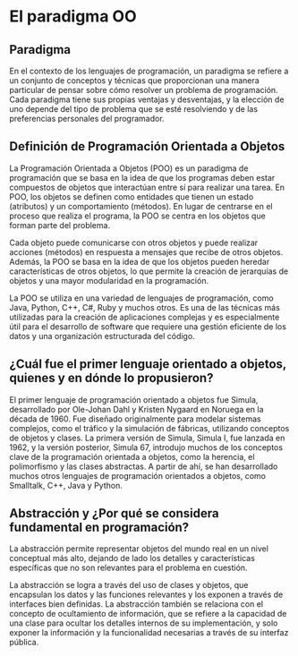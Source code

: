 # El paradigma OO
## Paradigma
En el contexto de los lenguajes de programación, un paradigma se refiere a un conjunto de conceptos y técnicas que proporcionan una manera particular de pensar sobre cómo resolver un problema de programación. Cada paradigma tiene sus propias ventajas y desventajas, y la elección de uno depende del tipo de problema que se esté resolviendo y de las preferencias personales del programador.

## Definición de Programación Orientada a Objetos

La Programación Orientada a Objetos (POO) es un paradigma de programación que se basa en la idea de que los programas deben estar compuestos de objetos que interactúan entre sí para realizar una tarea. En POO, los objetos se definen como entidades que tienen un estado (atributos) y un comportamiento (métodos).
En lugar de centrarse en el proceso que realiza el programa, la POO se centra en los objetos que forman parte del problema. 

Cada objeto puede comunicarse con otros objetos y puede realizar acciones (métodos) en respuesta a mensajes que recibe de otros objetos. Además, la POO se basa en la idea de que los objetos pueden heredar características de otros objetos, lo que permite la creación de jerarquías de objetos y una mayor modularidad en la programación.

La POO se utiliza en una variedad de lenguajes de programación, como Java, Python, C++, C#, Ruby y muchos otros. Es una de las técnicas más utilizadas para la creación de aplicaciones complejas y es especialmente útil para el desarrollo de software que requiere una gestión eficiente de los datos y una organización estructurada del código.

## ¿Cuál fue el primer lenguaje orientado a objetos, quienes y en dónde lo propusieron?

El primer lenguaje de programación orientado a objetos fue Simula, desarrollado por Ole-Johan Dahl y Kristen Nygaard en Noruega en la década de 1960. Fue diseñado originalmente para modelar sistemas complejos, como el tráfico y la simulación de fábricas, utilizando conceptos de objetos y clases. La primera versión de Simula, Simula I, fue lanzada en 1962, y la versión posterior, Simula 67, introdujo muchos de los conceptos clave de la programación orientada a objetos, como la herencia, el polimorfismo y las clases abstractas. A partir de ahí, se han desarrollado muchos otros lenguajes de programación orientados a objetos, como Smalltalk, C++, Java y Python.


## Abstracción y ¿Por qué se considera fundamental en programación? 

La abstracción permite representar objetos del mundo real en un nivel conceptual más alto, dejando de lado los detalles y características específicas que no son relevantes para el problema en cuestión.

La abstracción se logra a través del uso de clases y objetos, que encapsulan los datos y las funciones relevantes y los exponen a través de interfaces bien definidas. La abstracción también se relaciona con el concepto de ocultamiento de información, que se refiere a la capacidad de una clase para ocultar los detalles internos de su implementación, y solo exponer la información y la funcionalidad necesarias a través de su interfaz pública.



